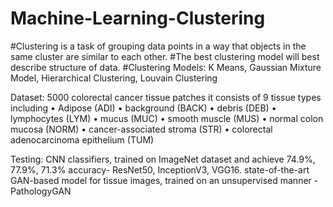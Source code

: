 # Machine-Learning-Clustering
#Clustering is a task of grouping data points in a way that objects in the same cluster are similar to each other.
#The best clustering model will best describe structure of data. 
#Clustering Models: K Means, Gaussian Mixture Model, Hierarchical Clustering, Louvain Clustering

Dataset: 
5000 colorectal cancer tissue patches
it consists of 9 tissue types including
• Adipose (ADI)
• background (BACK)
• debris (DEB)
• lymphocytes (LYM)
• mucus (MUC)
• smooth muscle (MUS)
• normal colon mucosa (NORM)
• cancer-associated stroma (STR)
• colorectal adenocarcinoma 
epithelium (TUM)

Testing: 
CNN classifiers, trained on ImageNet dataset and achieve 74.9%, 77.9%, 71.3% accuracy- ResNet50, InceptionV3, VGG16.
state-of-the-art GAN-based model for tissue images, trained on an unsupervised manner - PathologyGAN
